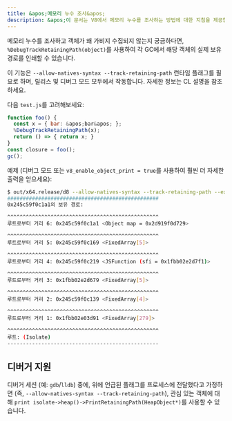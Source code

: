 ```yaml
---
title: &apos;메모리 누수 조사&apos;
description: &apos;이 문서는 V8에서 메모리 누수를 조사하는 방법에 대한 지침을 제공합니다.&apos;
---
```

메모리 누수를 조사하고 객체가 왜 가비지 수집되지 않는지 궁금하다면, `%DebugTrackRetainingPath(object)`를 사용하여 각 GC에서 해당 객체의 실제 보유 경로를 인쇄할 수 있습니다.

이 기능은 `--allow-natives-syntax --track-retaining-path` 런타임 플래그를 필요로 하며, 릴리스 및 디버그 모드 모두에서 작동합니다. 자세한 정보는 CL 설명을 참조하세요.

다음 `test.js`를 고려해보세요:

```js
function foo() {
  const x = { bar: &apos;bar&apos; };
  %DebugTrackRetainingPath(x);
  return () => { return x; }
}
const closure = foo();
gc();
```

예제 (디버그 모드 또는 `v8_enable_object_print = true`를 사용하여 훨씬 더 자세한 출력을 얻으세요):

```bash
$ out/x64.release/d8 --allow-natives-syntax --track-retaining-path --expose-gc test.js
#################################################
0x245c59f0c1a1의 보유 경로:

^^^^^^^^^^^^^^^^^^^^^^^^^^^^^^^^^^^^^^^^^^^^^^^^^
루트로부터 거리 6: 0x245c59f0c1a1 <Object map = 0x2d919f0d729>

^^^^^^^^^^^^^^^^^^^^^^^^^^^^^^^^^^^^^^^^^^^^^^^^^
루트로부터 거리 5: 0x245c59f0c169 <FixedArray[5]>

^^^^^^^^^^^^^^^^^^^^^^^^^^^^^^^^^^^^^^^^^^^^^^^^^
루트로부터 거리 4: 0x245c59f0c219 <JSFunction (sfi = 0x1fbb02e2d7f1)>

^^^^^^^^^^^^^^^^^^^^^^^^^^^^^^^^^^^^^^^^^^^^^^^^^
루트로부터 거리 3: 0x1fbb02e2d679 <FixedArray[5]>

^^^^^^^^^^^^^^^^^^^^^^^^^^^^^^^^^^^^^^^^^^^^^^^^^
루트로부터 거리 2: 0x245c59f0c139 <FixedArray[4]>

^^^^^^^^^^^^^^^^^^^^^^^^^^^^^^^^^^^^^^^^^^^^^^^^^
루트로부터 거리 1: 0x1fbb02e03d91 <FixedArray[279]>

^^^^^^^^^^^^^^^^^^^^^^^^^^^^^^^^^^^^^^^^^^^^^^^^^
루트: (Isolate)
-------------------------------------------------
```

## 디버거 지원

디버거 세션 (예: `gdb`/`lldb`) 중에, 위에 언급된 플래그를 프로세스에 전달했다고 가정하면 (즉, `--allow-natives-syntax --track-retaining-path`), 관심 있는 객체에 대해 `print isolate->heap()->PrintRetainingPath(HeapObject*)`를 사용할 수 있습니다.
